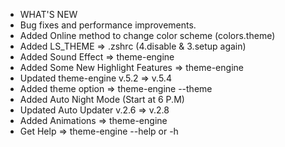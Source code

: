 + WHAT'S NEW
+ Bug fixes and performance improvements.
+ Added Online method to change color scheme (colors.theme)
+ Added LS_THEME => .zshrc (4.disable & 3.setup again)
+ Added Sound Effect => theme-engine
+ Added Some New Highlight Features => theme-engine
+ Updated theme-engine v.5.2 => v.5.4
+ Added theme option => theme-engine --theme <choose>
+ Added Auto Night Mode (Start at 6 P.M)
+ Updated Auto Updater v.2.6 => v.2.8
+ Added Animations => theme-engine
+ Get Help => theme-engine --help or -h
